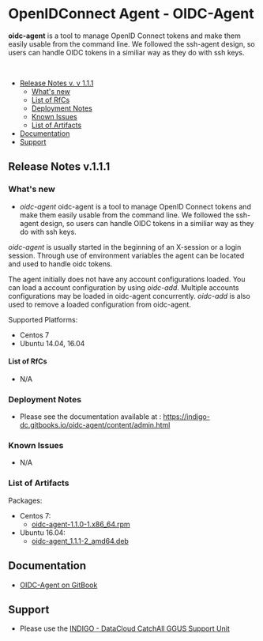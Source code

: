 # OpenIDConnect Agent - OIDC-Agent

**oidc-agent** is a tool to manage OpenID Connect tokens and make them easily usable from the command line. We followed the ssh-agent design, so users can handle OIDC tokens in a similiar way as they do with ssh keys.

<!--
## Summary:
* Updates
  * [TTS v. 1.2.0](https://indigo-dc.gitbooks.io/indigo-datacloud-releases/content/indigo2/fifth_update_of_indigo-2.html#tts)
  -->
</br>

* [Release Notes v. v 1.1.1](#id1)
  * [What's new](#id2)
  * [List of RfCs](#id3)
  * [Deployment Notes](#id4)
  * [Known Issues](#id5)
  * [List of Artifacts](#id7)
* [Documentation](#id6)
* [Support](#id8)


<a id="id1"></a>
## Release Notes v.1.1.1

<a id="id2"></a>
### What's new

* *oidc-agent* oidc-agent is a tool to manage OpenID Connect tokens and make them easily usable 
from the command line. We followed the ssh-agent design, so users can handle OIDC tokens in a similiar
way as they do with ssh keys.

*oidc-agent* is usually started in the beginning of an X-session or a login session. Through use of 
environment variables the agent can be located and used to handle oidc tokens.

The agent initially does not have any account configurations loaded. You can load a account configuration 
by using *oidc-add*. Multiple accounts configurations may be loaded in oidc-agent concurrently. *oidc-add* is also 
used to remove a loaded configuration from oidc-agent.

Supported Platforms:
* Centos 7
* Ubuntu 14.04, 16.04

<a id="id3"></a>
#### List of RfCs 

* N/A

<a id="id4"></a>
### Deployment Notes

* Please see the documentation available at : https://indigo-dc.gitbooks.io/oidc-agent/content/admin.html


<a id="id5"></a>
### Known Issues

* N/A

<a id="id7"></a>
### List of Artifacts

Packages:
* Centos 7: 
  * [oidc-agent-1.1.0-1.x86_64.rpm](http://repo.indigo-datacloud.eu/repository/indigo/2/centos7/x86_64/updates/oidc-agent-1.1.0-1.x86_64.rpm)
* Ubuntu 16.04: 
  * [oidc-agent_1.1.1-2_amd64.deb](http://repo.indigo-datacloud.eu/repository/indigo/2/ubuntu/dists/xenial-updates/main/binary-amd64/oidc-agent_1.1.1-2_amd64.deb)

<a id="id6"></a>
## Documentation

* [OIDC-Agent on GitBook](https://indigo-dc.gitbooks.io/oidc-agent/content/)

<a id="id8"></a>
## Support

* Please use the [INDIGO - DataCloud CatchAll GGUS Support Unit](https://wiki.egi.eu/wiki/GGUS:INDIGO_DataCloud_Catch-all_FAQ)
